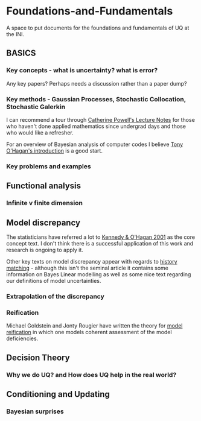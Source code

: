 # Foundations-and-Fundamentals
A space to put documents for the foundations and fundamentals of UQ at the INI.

## BASICS

### Key concepts - what is uncertainty?  what is error?

Any key papers? Perhaps needs a discussion rather than a paper dump?

### Key methods - Gaussian Processes, Stochastic Collocation, Stochastic Galerkin

I can recommend a tour through [Catherine Powell's Lecture Notes](http://www.maths.manchester.ac.uk/~cp/MATH20411.html) for those who haven't done applied mathematics since undergrad days and those who would like a refresher.

For an overview of Bayesian analysis of computer codes I believe [Tony O'Hagan's introduction](www.tonyohagan.co.uk/academic/pdf/BACCO-tutorial.pdf) is a good start.

### Key problems and examples



## Functional analysis

### Infinite v finite dimension



## Model discrepancy

The statisticians have referred a lot to [Kennedy & O'Hagan 2001](http://onlinelibrary.wiley.com/doi/10.1111/1467-9868.00294/abstract) as the core concept text.  I don't think there is a successful application of this work and research is ongoing to apply it.  

Other key texts on model discrepancy appear with regards to [history matching](https://projecteuclid.org/euclid.ba/1340110846) - although this isn't the seminal article it contains some information on Bayes Linear modelling as well as some nice text regarding our definitions of model uncertainties.


### Extrapolation of the discrepancy

### Reification

Michael Goldstein and Jonty Rougier have written the theory for [model reification](http://www.sciencedirect.com/science/article/pii/S0378375808003303?via%3Dihub) in which one models coherent assessment of the model deficiencies. 

## Decision Theory

### Why we do UQ? and How does UQ help in the real world?


## Conditioning and Updating

### Bayesian surprises
